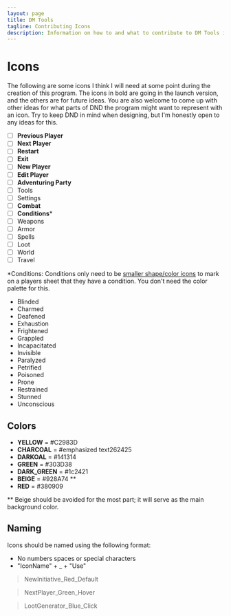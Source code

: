 ```yaml
---
layout: page
title: DM Tools
tagline: Contributing Icons
description: Information on how to and what to contribute to DM Tools icons
---
```

# Icons
The following are some icons I think I will need at some point during the creation of this program. The icons in bold are going in the launch version, and the others are for future ideas. You are also welcome to come up with other ideas for what parts of DND the program might want to represent with an icon. Try to keep DND in mind when designing, but I'm honestly open to any ideas for this.
 - [ ] **Previous Player**
 - [ ] **Next Player**
 - [ ] **Restart**
 - [ ] **Exit**
 - [ ] **New Player**
 - [ ] **Edit Player**
 - [ ] **Adventuring Party**
 - [ ] Tools
 - [ ] Settings
 - [ ] **Combat**
 - [ ] **Conditions***
 - [ ] Weapons
 - [ ] Armor
 - [ ] Spells
 - [ ] Loot
 - [ ] World
 - [ ] Travel

*Conditions:
Conditions only need to be [smaller shape/color icons](https://i.ya-webdesign.com/images/colorful-circle-png-8.png) to mark on a players sheet that they have a condition. You don't need the color palette for this.
 - Blinded
 - Charmed
 - Deafened
 - Exhaustion
 - Frightened
 - Grappled
 - Incapacitated
 - Invisible
 - Paralyzed
 - Petrified
 - Poisoned
 - Prone
 - Restrained
 - Stunned
 - Unconscious

 


## Colors
 - **YELLOW** = #C2983D
 - **CHARCOAL** = #emphasized text262425
 - **DARKOAL** = #141314
 - **GREEN** = #303D38
 - **DARK_GREEN** = #1c2421
 - **BEIGE** = #928A74 **
 - **RED** = #380909

** Beige should be avoided for the most part; it will serve as the main background color.
## Naming
Icons should be named using the following format:
 - No numbers spaces or special characters
 - "IconName" + _ + "Use" 
 
> NewInitiative_Red_Default

> NextPlayer_Green_Hover

> LootGenerator_Blue_Click
